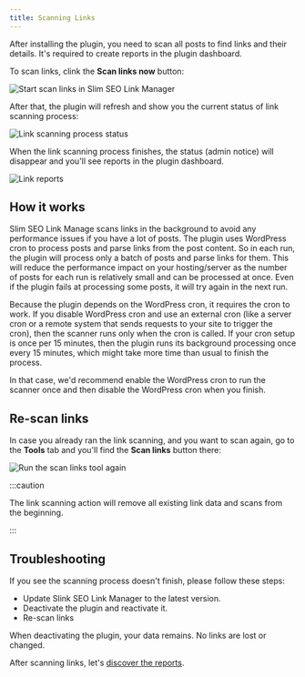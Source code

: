 ```yaml
---
title: Scanning Links
---
```


After installing the plugin, you need to scan all posts to find links and their details. It's required to create reports in the plugin dashboard.

To scan links, clink the **Scan links now** button:

![Start scan links in Slim SEO Link Manager](https://i.imgur.com/dwMR2Ts.png)

After that, the plugin will refresh and show you the current status of link scanning process:

![Link scanning process status](https://i.imgur.com/MladUdi.png)

When the link scanning process finishes, the status (admin notice) will disappear and you'll see reports in the plugin dashboard.

![Link reports](https://i.imgur.com/7zWliJr.png)

## How it works

Slim SEO Link Manage scans links in the background to avoid any performance issues if you have a lot of posts. The plugin uses WordPress cron to process posts and parse links from the post content. So in each run, the plugin will process only a batch of posts and parse links for them. This will reduce the performance impact on your hosting/server as the number of posts for each run is relatively small and can be processed at once. Even if the plugin fails at processing some posts, it will try again in the next run.

Because the plugin depends on the WordPress cron, it requires the cron to work. If you disable WordPress cron and use an external cron (like a server cron or a remote system that sends requests to your site to trigger the cron), then the scanner runs only when the cron is called. If your cron setup is once per 15 minutes, then the plugin runs its background processing once every 15 minutes, which might take more time than usual to finish the process.

In that case, we'd recommend enable the WordPress cron to run the scanner once and then disable the WordPress cron when you finish.

## Re-scan links

In case you already ran the link scanning, and you want to scan again, go to the **Tools** tab and you'll find the **Scan links** button there:

![Run the scan links tool again](https://i.imgur.com/mbEry3A.png)

:::caution

The link scanning action will remove all existing link data and scans from the beginning.

:::

## Troubleshooting

If you see the scanning process doesn't finish, please follow these steps:

- Update Slink SEO Link Manager to the latest version.
- Deactivate the plugin and reactivate it.
- Re-scan links

When deactivating the plugin, your data remains. No links are lost or changed.

After scanning links, let's [discover the reports](/slim-seo-link-manager/reports/).
